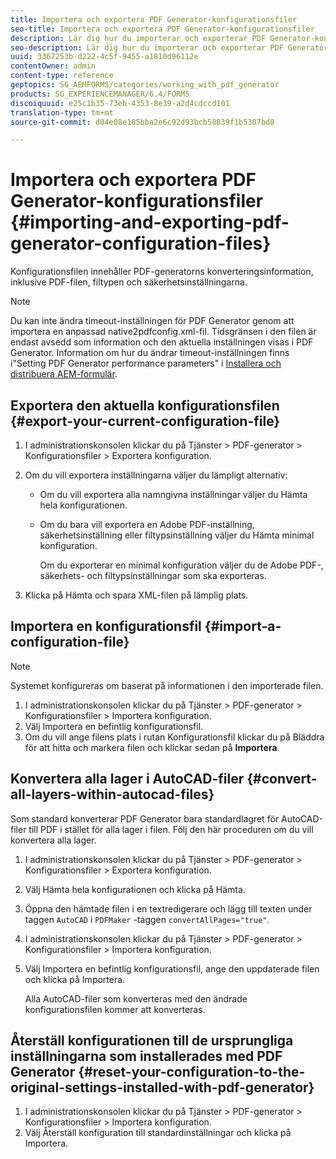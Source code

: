 ```yaml
---
title: Importera och exportera PDF Generator-konfigurationsfiler
seo-title: Importera och exportera PDF Generator-konfigurationsfiler
description: Lär dig hur du importerar och exporterar PDF Generator-konfigurationsfiler.
seo-description: Lär dig hur du importerar och exporterar PDF Generator-konfigurationsfiler.
uuid: 3367253b-d222-4c5f-9455-a1810d96112e
contentOwner: admin
content-type: reference
geptopics: SG_AEMFORMS/categories/working_with_pdf_generator
products: SG_EXPERIENCEMANAGER/6.4/FORMS
discoiquuid: e25c1b35-73eb-4353-8e39-a2d4cdccd101
translation-type: tm+mt
source-git-commit: d04e08e105bba2e6c92d93bcb58839f1b5307bd8

---
```



# Importera och exportera PDF Generator-konfigurationsfiler {#importing-and-exporting-pdf-generator-configuration-files}

Konfigurationsfilen innehåller PDF-generatorns konverteringsinformation, inklusive PDF-filen, filtypen och säkerhetsinställningarna.

>[!NOTE]
>
>Du kan inte ändra timeout-inställningen för PDF Generator genom att importera en anpassad native2pdfconfig.xml-fil. Tidsgränsen i den filen är endast avsedd som information och den aktuella inställningen visas i PDF Generator. Information om hur du ändrar timeout-inställningen finns i&quot;Setting PDF Generator performance parameters&quot; i [Installera och distribuera AEM-formulär](https://www.adobe.com/go/learn_aemforms_installJBoss_63).

## Exportera den aktuella konfigurationsfilen {#export-your-current-configuration-file}

1. I administrationskonsolen klickar du på Tjänster > PDF-generator > Konfigurationsfiler > Exportera konfiguration.
1. Om du vill exportera inställningarna väljer du lämpligt alternativ:

   * Om du vill exportera alla namngivna inställningar väljer du Hämta hela konfigurationen.
   * Om du bara vill exportera en Adobe PDF-inställning, säkerhetsinställning eller filtypsinställning väljer du Hämta minimal konfiguration.

      Om du exporterar en minimal konfiguration väljer du de Adobe PDF-, säkerhets- och filtypsinställningar som ska exporteras.

1. Klicka på Hämta och spara XML-filen på lämplig plats.

## Importera en konfigurationsfil {#import-a-configuration-file}

>[!NOTE]
>
>Systemet konfigureras om baserat på informationen i den importerade filen.

1. I administrationskonsolen klickar du på Tjänster > PDF-generator > Konfigurationsfiler > Importera konfiguration.
1. Välj Importera en befintlig konfigurationsfil.
1. Om du vill ange filens plats i rutan Konfigurationsfil klickar du på Bläddra för att hitta och markera filen och klickar sedan på **Importera**.

## Konvertera alla lager i AutoCAD-filer {#convert-all-layers-within-autocad-files}

Som standard konverterar PDF Generator bara standardlagret för AutoCAD-filer till PDF i stället för alla lager i filen. Följ den här proceduren om du vill konvertera alla lager.

1. I administrationskonsolen klickar du på Tjänster > PDF-generator > Konfigurationsfiler > Exportera konfiguration.
1. Välj Hämta hela konfigurationen och klicka på Hämta.
1. Öppna den hämtade filen i en textredigerare och lägg till texten under taggen `AutoCAD` i `PDFMaker` -taggen `convertAllPages="true"`.
1. I administrationskonsolen klickar du på Tjänster > PDF-generator > Konfigurationsfiler > Importera konfiguration.
1. Välj Importera en befintlig konfigurationsfil, ange den uppdaterade filen och klicka på Importera.

   Alla AutoCAD-filer som konverteras med den ändrade konfigurationsfilen kommer att konverteras.

## Återställ konfigurationen till de ursprungliga inställningarna som installerades med PDF Generator {#reset-your-configuration-to-the-original-settings-installed-with-pdf-generator}

1. I administrationskonsolen klickar du på Tjänster > PDF-generator > Konfigurationsfiler > Importera konfiguration.
1. Välj Återställ konfiguration till standardinställningar och klicka på Importera.

